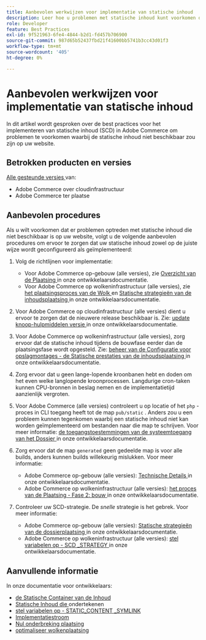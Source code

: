 ```yaml
---
title: Aanbevolen werkwijzen voor implementatie van statische inhoud
description: Leer hoe u problemen met statische inhoud kunt voorkomen die niet in uw Adobe Commerce-winkel worden weergegeven.
role: Developer
feature: Best Practices
exl-id: 9f521963-6fe4-4844-b2d1-fd457b706900
source-git-commit: 987d65b52437fbd21f41600bb5741b3cc43d01f3
workflow-type: tm+mt
source-wordcount: '405'
ht-degree: 0%

---
```


# Aanbevolen werkwijzen voor implementatie van statische inhoud

In dit artikel wordt gesproken over de best practices voor het implementeren van statische inhoud (SCD) in Adobe Commerce om problemen te voorkomen waarbij de statische inhoud niet beschikbaar zou zijn op uw website.

## Betrokken producten en versies

[ Alle gesteunde versies ](../../../release/versions.md) van:

* Adobe Commerce over cloudinfrastructuur
* Adobe Commerce ter plaatse

## Aanbevolen procedures

Als u wilt voorkomen dat er problemen optreden met statische inhoud die niet beschikbaar is op uw website, volgt u de volgende aanbevolen procedures om ervoor te zorgen dat uw statische inhoud zowel op de juiste wijze wordt geconfigureerd als geïmplementeerd:

1. Volg de richtlijnen voor implementatie:
   * Voor Adobe Commerce op-gebouw (alle versies), zie [ Overzicht van de Plaatsing ](../../../configuration/deployment/overview.md) in onze ontwikkelaarsdocumentatie.
   * Voor Adobe Commerce op wolkeninfrastructuur (alle versies), zie [ het plaatsingsproces van de Wolk ](https://experienceleague.adobe.com/en/docs/commerce-cloud-service/user-guide/develop/deploy/process) en [ Statische strategieën van de inhoudsplaatsing ](https://experienceleague.adobe.com/en/docs/commerce-cloud-service/user-guide/develop/deploy/static-content) in onze ontwikkelaarsdocumentatie.

1. Voor Adobe Commerce op cloudinfrastructuur (alle versies) dient u ervoor te zorgen dat de nieuwere release beschikbaar is. Zie: [ update knoop-hulpmiddelen versie ](https://experienceleague.adobe.com/en/docs/commerce-cloud-service/user-guide/release-notes/ece-tools-package) in onze ontwikkelaarsdocumentatie.
1. Voor Adobe Commerce op wolkeninfrastructuur (alle versies), zorg ervoor dat de statische inhoud tijdens de bouwfase eerder dan de plaatsingsfase wordt opgesteld. Zie: [ beheer van de Configuratie voor opslagmontages - de Statische prestaties van de inhoudsplaatsing ](https://experienceleague.adobe.com/en/docs/commerce-cloud-service/user-guide/configure-store/store-settings#cloud-confman-scd-over) in onze ontwikkelaarsdocumentatie.
1. Zorg ervoor dat u geen lange-lopende kroonbanen hebt en doden om het even welke langlopende kroonprocessen. Langdurige cron-taken kunnen CPU-bronnen in beslag nemen en de implementatietijd aanzienlijk vergroten.
1. Voor Adobe Commerce (alle versies) controleert u op locatie of het `php` -proces in CLI toegang heeft tot de map `pub/static` . Anders zou u een probleem kunnen tegenkomen waarbij een statische inhoud niet kan worden geïmplementeerd om bestanden naar die map te schrijven. Voor meer informatie: [ de toegangstoestemmingen van de systeemtoegang van het Dossier ](https://experienceleague.adobe.com/docs/commerce-operations/configuration-guide/deployment/file-system-permissions.html) in onze ontwikkelaarsdocumentatie.
1. Zorg ervoor dat de map `generated` geen gedeelde map is voor alle builds, anders kunnen builds willekeurig mislukken. Voor meer informatie:
   * Adobe Commerce op-gebouw (alle versies): [ Technische Details ](https://experienceleague.adobe.com/docs/commerce-operations/configuration-guide/deployment/technical-details.html) in onze ontwikkelaarsdocumentatie.
   * Adobe Commerce op wolkeninfrastructuur (alle versies): [ het proces van de Plaatsing - Fase 2: bouw ](https://experienceleague.adobe.com/en/docs/commerce-cloud-service/user-guide/develop/deploy/best-practices#cloud-deploy-over-phases-build) in onze ontwikkelaarsdocumentatie.

1. Controleer uw SCD-strategie. De *snelle* strategie is het gebrek. Voor meer informatie:
   * Adobe Commerce op-gebouw (alle versies): [ Statische strategieën van de dossierplaatsing ](https://experienceleague.adobe.com/docs/commerce-operations/configuration-guide/cli/static-view/static-view-file-strategy.html) in onze ontwikkelaarsdocumentatie.
   * Adobe Commerce op wolkeninfrastructuur (alle versies): [ stel variabelen op - SCD \_STRATEGY ](https://experienceleague.adobe.com/en/docs/commerce-cloud-service/user-guide/configure/env/stage/variables-deploy#scd_strategy) in onze ontwikkelaarsdocumentatie.

## Aanvullende informatie

In onze documentatie voor ontwikkelaars:

* [ de Statische Container van de Inhoud ](https://developer.adobe.com/commerce/admin-developer/pattern-library/containers/static-content/)
* [ Statische Inhoud die ](https://experienceleague.adobe.com/docs/commerce-operations/configuration-guide/cache/static-content-signing.html) ondertekenen
* [ stel variabelen op - STATIC\_CONTENT \_SYMLINK ](https://experienceleague.adobe.com/en/docs/commerce-cloud-service/user-guide/configure/env/stage/variables-deploy#static_content_symlink)
* [Implementatiestroom](../../../performance/deployment-flow.md)
* [ Nul onderbreking plaatsing ](https://experienceleague.adobe.com/en/docs/commerce-cloud-service/user-guide/develop/deploy/reduce-downtime)
* [ optimaliseer wolkenplaatsing ](https://experienceleague.adobe.com/en/docs/commerce-cloud-service/user-guide/develop/deploy/optimization)
